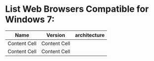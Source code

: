 # List Web Browsers Compatible for Windows 7:

| Name  | Version | architecture  |
| ------------- | ------------- | ------------- |
| Content Cell  | Content Cell  |               |
| Content Cell  | Content Cell  |               |
